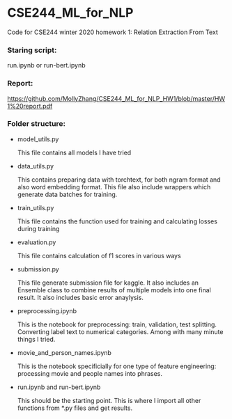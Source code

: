 # CSE244_ML_for_NLP
Code for CSE244 winter 2020 homework 1: Relation Extraction From Text

### Staring script:
run.ipynb or run-bert.ipynb

### Report:
https://github.com/MollyZhang/CSE244_ML_for_NLP_HW1/blob/master/HW1%20report.pdf

### Folder structure:
- model_utils.py

  This file contains all models I have tried
- data_utils.py

  This contains preparing data with torchtext, for both ngram format and also word embedding format. This file also include wrappers which generate data batches for training. 
- train_utils.py

  This file contains the function used for training and calculating losses during training
- evaluation.py

  This file contains calculation of f1 scores in various ways
- submission.py

  This file generate submission file for kaggle. It also includes an Ensemble class to combine results of multiple models into one final result. It also includes basic error anaylysis. 
- preprocessing.ipynb

  This is the notebook for preprocessing: train, validation, test splitting. Converting label text to numerical categories. Among with many minute things I tried. 

- movie_and_person_names.ipynb 
  
  This is the notebook specificially for one type of feature engineering: processing movie and people names into phrases.

- run.ipynb and run-bert.ipynb
  
  This should be the starting point. This is where I import all other functions from \*.py files and get results.





